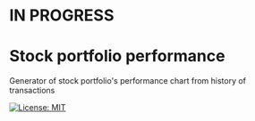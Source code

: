 # IN PROGRESS

# Stock portfolio performance
Generator of stock portfolio's performance chart from history of transactions

[![License: MIT](https://img.shields.io/badge/License-MIT-yellow.svg)](https://opensource.org/licenses/MIT)
